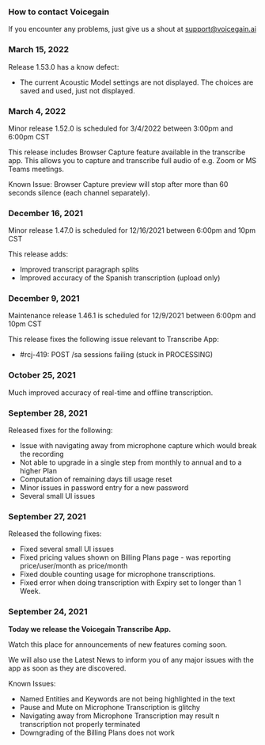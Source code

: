 ### How to contact Voicegain

If you encounter any problems, just give us a shout at support@voicegain.ai

### March 15, 2022

Release 1.53.0 has a know defect:
* The current Acoustic Model settings are not displayed. The choices are saved and used, just not displayed. 

### March 4, 2022

Minor release 1.52.0 is scheduled for 3/4/2022 between 3:00pm and 6:00pm CST

This release includes Browser Capture feature available in the transcribe app. This allows you to capture and transcribe full audio of e.g. Zoom or MS Teams meetings.

Known Issue: Browser Capture preview will stop after more than 60 seconds silence (each channel separately). 


### December 16, 2021

Minor release 1.47.0 is scheduled for 12/16/2021 between 6:00pm and 10pm CST

This release adds:
* Improved transcript paragraph splits 
* Improved accuracy of the Spanish transcription (upload only)

### December 9, 2021

Maintenance release 1.46.1 is scheduled for 12/9/2021 between 6:00pm and 10pm CST

This release fixes the following issue relevant to Transcribe App:
* #rcj-419: POST /sa sessions failing (stuck in PROCESSING)

### October 25, 2021

Much improved accuracy of real-time and offline transcription.

### September 28, 2021

Released fixes for the following:
* Issue with navigating away from microphone capture which would break the recording
* Not able to upgrade in a single step from monthly to annual and to a higher Plan
* Computation of remaining days till usage reset
* Minor issues in password entry for a new password
* Several small UI issues 


### September 27, 2021

Released the following fixes:
* Fixed several small UI issues 
* Fixed pricing values shown on Billing Plans page - was reporting price/user/month as price/month
* Fixed double counting usage for microphone transcriptions.
* Fixed error when doing transcription with Expiry set to longer than 1 Week.

### September 24, 2021


**Today we release the Voicegain Transcribe App.** 

Watch this place for announcements of new features coming soon.

We will also use the Latest News to inform you of any major issues with the app as soon as they are discovered.

Known Issues:
* Named Entities and Keywords are not being highlighted in the text
* Pause and Mute on Microphone Transcription is glitchy
* Navigating away from Microphone Transcription may result n transcription not properly terminated
* Downgrading of the Billing Plans does not work
























 













































